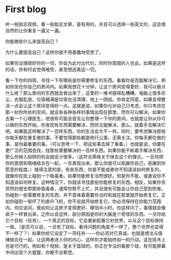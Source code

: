 # First blog 
听一些励志视频，看一些励志文章，是有用的。并且可以选择一些英文的，这会很自然的让你重复一遍又一遍。

你能做些什么来提高自己？

为什么要提高自己？这样你就不用愚蠢地受苦了。

如果你没理顺好你的一切，你会为此付出代价。同时你周围的人也会。如果是这样的话，你有时会觉得难受，甚至想逃离这一切。

看一下你的四周，寻找一下有哪些是你需要修复的东西。看看你是否能解决它。例如你坐在你自己的房间内。如果我想花十分钟，让这个房间变得更好，我可以做点什么呢？那么房间的东西就会冒出来了，这里的一堆书摆得乱糟糟，电脑上很多灰尘，衣服乱放，垃圾桶满是垃圾也没清理，地上一团纸。你肯定同意，如果变得整洁一点会让这个房间变得好一点。这就是说，如果你允许自己只考虑，你只考虑在那一刻你所处的空间，就会有各种各样的事情出现在那里，而你可以解决。如果你去看一个心理医生，他很有可能会首先让你整理一下你的房间。也就是让你从你可以做的东西开始。你发现有东西需要解决，而你又能解决，那么，就着手去解决它吧。如果能这样解决了一百样东西，你的生活会大不一样。同时，要考虑解决那些你每天都在重复做的事。不要觉得那些都是例行公事，无需关注。你每天都在做的事，是你最重要的事。（可以思考一下，把这些事去掉了看看。）也就是说，你要在更广泛的范围去找，找那些需要解决的一百样东西。如果你能不断着手解决东西，那么你掉入陷阱的机会就会少很多。（这符合荣格关于抹去这个的理论。一旦你把你的思想和情绪结合在一起，一旦表现出来，那么你就可以拓展你自己，拓展到你愿意的程度。）值得注意的是，有些东西，你是不能或者你不知道该如何修复的。就像你在街上碰到一个吸毒者。如果你能修复当然很好。但是你不能，或者说你不知道该如何修复。这种情况下，你就该寻找那些你能修复的东西。相反，如果你贸贸然的想去帮那些吸毒者，通常你帮不上忙，并且很有可能会让你自己受到伤害。你碰到一些需要修复的东西，并不意味着需要你当时和就在那里就开始修复它。正如你碰到一架坏了的直升飞机，你不会就开始修复它。你必须保持在你能力范围内。你应该问，我如何让这房子变得更好，哪怕半小时。你这样问了，事情就会像疯子一样冒出来。之所以会这样，部分原因是你的大脑是个奇怪的东西。一旦你给它个目标（任务），一个真正的目标，它会重新配置它的世界，以与这个目标保持一致。（是否可以说，一旦有了目标，看待问题的角度不一样了，整个世界也变得不一样了？）如果你给它设定了一项任务-----你必须对它真诚，也就是想法与情绪结合在一起，让这两者进入你的内心，这样你才能始终如一的行动。这在技术上也是可行的。例如有个视频，是关于篮球的，你正在专注的看那个球，有可能屏幕中间出现个大猩猩，你都不会察觉。
